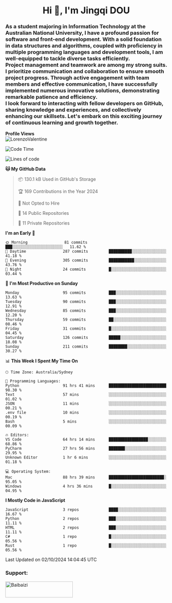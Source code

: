 <h1 align="center">Hi 👋, I'm Jingqi DOU</h1>
<h3 align="left">
As a student majoring in Information Technology at the Australian National University, I have a profound passion for software and front-end development. With a solid foundation in data structures and algorithms, coupled with proficiency in multiple programming languages and development tools, I am well-equipped to tackle diverse tasks efficiently. <br>
Project management and teamwork are among my strong suits. I prioritize communication and collaboration to ensure smooth project progress. Through active engagement with team members and effective communication, I have successfully implemented numerous innovative solutions, demonstrating remarkable patience and efficiency.<br>
I look forward to interacting with fellow developers on GitHub, sharing knowledge and experiences, and collectively enhancing our skillsets. Let's embark on this exciting journey of continuous learning and growth together.
</h3>

**Profile Views**<br>
<img src="https://count.getloli.com/get/@:name" alt="LorenzoValentine" theme="rule34" />


<!--START_SECTION:waka-->
![Code Time](http://img.shields.io/badge/Code%20Time-973%20hrs%208%20mins-blue)

![Lines of code](https://img.shields.io/badge/From%20Hello%20World%20I%27ve%20Written-393.5%20thousand%20lines%20of%20code-blue)

**🐱 My GitHub Data** 

> 📦 130.1 kB Used in GitHub's Storage 
 > 
> 🏆 169 Contributions in the Year 2024
 > 
> 🚫 Not Opted to Hire
 > 
> 📜 14 Public Repositories 
 > 
> 🔑 11 Private Repositories 
 > 
**I'm an Early 🐤** 

```text
🌞 Morning                81 commits          ███░░░░░░░░░░░░░░░░░░░░░░   11.62 % 
🌆 Daytime                287 commits         ██████████░░░░░░░░░░░░░░░   41.18 % 
🌃 Evening                305 commits         ███████████░░░░░░░░░░░░░░   43.76 % 
🌙 Night                  24 commits          █░░░░░░░░░░░░░░░░░░░░░░░░   03.44 % 
```
📅 **I'm Most Productive on Sunday** 

```text
Monday                   95 commits          ███░░░░░░░░░░░░░░░░░░░░░░   13.63 % 
Tuesday                  90 commits          ███░░░░░░░░░░░░░░░░░░░░░░   12.91 % 
Wednesday                85 commits          ███░░░░░░░░░░░░░░░░░░░░░░   12.20 % 
Thursday                 59 commits          ██░░░░░░░░░░░░░░░░░░░░░░░   08.46 % 
Friday                   31 commits          █░░░░░░░░░░░░░░░░░░░░░░░░   04.45 % 
Saturday                 126 commits         █████░░░░░░░░░░░░░░░░░░░░   18.08 % 
Sunday                   211 commits         ████████░░░░░░░░░░░░░░░░░   30.27 % 
```


📊 **This Week I Spent My Time On** 

```text
🕑︎ Time Zone: Australia/Sydney

💬 Programming Languages: 
Python                   91 hrs 41 mins      █████████████████████████   98.30 % 
Text                     57 mins             ░░░░░░░░░░░░░░░░░░░░░░░░░   01.02 % 
JSON                     11 mins             ░░░░░░░░░░░░░░░░░░░░░░░░░   00.21 % 
.env file                10 mins             ░░░░░░░░░░░░░░░░░░░░░░░░░   00.19 % 
Bash                     5 mins              ░░░░░░░░░░░░░░░░░░░░░░░░░   00.09 % 

🔥 Editors: 
VS Code                  64 hrs 14 mins      █████████████████░░░░░░░░   68.86 % 
PyCharm                  27 hrs 56 mins      ███████░░░░░░░░░░░░░░░░░░   29.95 % 
Unknown Editor           1 hr 6 mins         ░░░░░░░░░░░░░░░░░░░░░░░░░   01.18 % 

💻 Operating System: 
Mac                      88 hrs 39 mins      ████████████████████████░   95.05 % 
Windows                  4 hrs 36 mins       █░░░░░░░░░░░░░░░░░░░░░░░░   04.95 % 
```

**I Mostly Code in JavaScript** 

```text
JavaScript               3 repos             ████░░░░░░░░░░░░░░░░░░░░░   16.67 % 
Python                   2 repos             ███░░░░░░░░░░░░░░░░░░░░░░   11.11 % 
HTML                     2 repos             ███░░░░░░░░░░░░░░░░░░░░░░   11.11 % 
C#                       1 repo              █░░░░░░░░░░░░░░░░░░░░░░░░   05.56 % 
Rust                     1 repo              █░░░░░░░░░░░░░░░░░░░░░░░░   05.56 % 
```




 Last Updated on 02/10/2024 14:04:45 UTC
<!--END_SECTION:waka-->

<!-- [![willianrod's wakatime stats](https://github-readme-stats.vercel.app/api/wakatime?username=lorenzoval2050)](https://github.com/anuraghazra/github-readme-stats) -->


<h3 align="left">Support:</h3>
<p><a href="https://www.buymeacoffee.com/Baibaizi"> <img align="left" src="https://cdn.buymeacoffee.com/buttons/v2/default-yellow.png" height="50" width="210" alt="Baibaizi" /></a></p><br><br>

